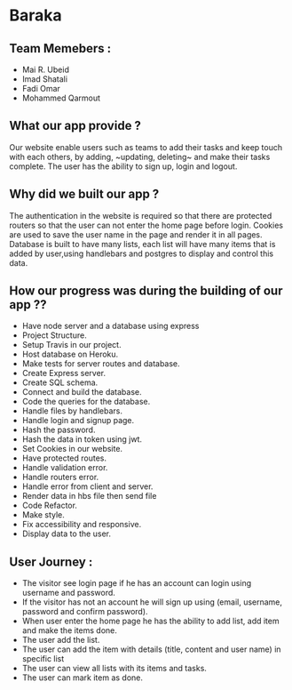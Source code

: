 # **Baraka**

## **Team Memebers :**

- Mai R. Ubeid
- Imad Shatali
- Fadi Omar
- Mohammed Qarmout

## **What our app provide ?**

Our website enable users such as teams to add their tasks and keep touch with each others, by adding, ~updating, deleting~ and make their tasks complete.
The user has the ability to sign up, login and logout.

## **Why did we built our app ?**

The authentication in the website is required so that there are protected routers so that the user can not enter the home page before login.
Cookies are used to save the user name in the page and render it in all pages.
Database is built to have many lists, each list will have many items that is added by user,using handlebars and postgres to display and control this data.

## **How our progress was during the building of our app ??**

- Have node server and a database using express
- Project Structure.
- Setup Travis in our project.
- Host database on Heroku.
- Make tests for server routes and database.
- Create Express server.
- Create SQL schema.
- Connect and build the database.
- Code the queries for the database.
- Handle files by handlebars.
- Handle login and signup page.
- Hash the password.
- Hash the data in token using jwt.
- Set Cookies in our website.
- Have protected routes.
- Handle validation error.
- Handle routers error.
- Handle error from client and server.
- Render data in hbs file then send file
- Code Refactor.
- Make style.
- Fix accessibility and responsive.
- Display data to the user.

## **User Journey :**

- The visitor see login page if he has an account can login using username and password.
- If the visitor has not an account he will sign up using (email, username, password and confirm password).
- When user enter the home page he has the ability to add list, add item and make the items done.
- The user add the list.
- The user can add the item with details (title, content and user name) in specific list
- The user can view all lists with its items and tasks.
- The user can mark item as done.
